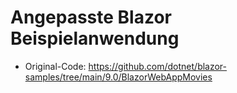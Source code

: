 # Angepasste Blazor Beispielanwendung

- Original-Code: https://github.com/dotnet/blazor-samples/tree/main/9.0/BlazorWebAppMovies